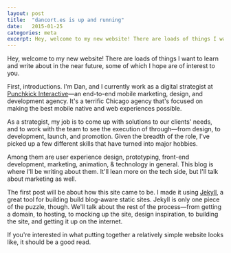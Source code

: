 ```yaml
---
layout: post
title:  "dancort.es is up and running"
date:   2015-01-25
categories: meta
excerpt: Hey, welcome to my new website! There are loads of things I want to learn and write about in the near future. Here are some of them.
---
```


Hey, welcome to my new website! There are loads of things I want to learn and write about in the near future, some of which I hope are of interest to you.

First, introductions. I'm Dan, and I currently work as a digital strategist at [Punchkick&nbsp;Interactive](https://www.punchkick.com/)—an end-to-end mobile marketing, design, and development agency. It's a terrific Chicago agency that's focused on making the best mobile native and web experiences possible.

As a strategist, my job is to come up with solutions to our clients' needs, and to work with the team to see the execution of through—from design, to development, launch, and promotion. Given the breadth of the role, I've picked up a few different skills that have turned into major hobbies.

Among them are user experience design, prototyping, front-end development, marketing, animation, & technology in general. This blog is where I'll be writing about them. It'll lean more on the tech side, but I'll talk about marketing as well.

The first post will be about how this site came to be. I made it using [Jekyll](http://jekyllrb.com/), a great tool for building build blog-aware static sites. Jekyll is only one piece of the puzzle, though. We'll talk about the rest of the process—from getting a domain, to hosting, to mocking up the site, design inspiration, to building the site, and getting it up on the internet.

If you're interested in what putting together a relatively simple website looks like, it should be a good read.